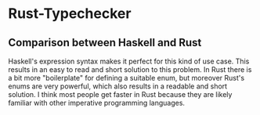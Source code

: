 # Rust-Typechecker
## Comparison between Haskell and Rust
Haskell's expression syntax makes it perfect for this kind of use case. 
This results in an easy to read and short solution to this problem. In Rust 
there is a bit more "boilerplate" for defining a suitable enum, but moreover 
Rust's enums are very powerful, which also results in a readable and short solution. 
I think most people get faster in Rust because they are likely familiar with other imperative programming languages.
